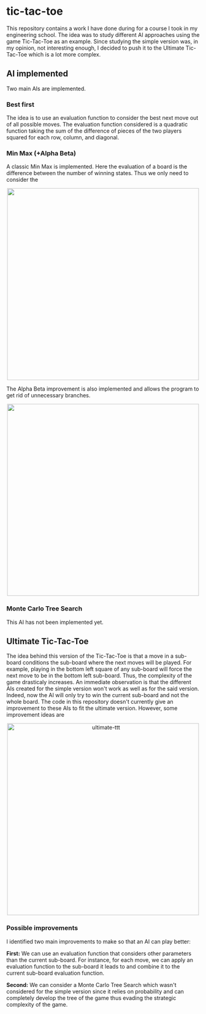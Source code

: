 # tic-tac-toe
This repository contains a work I have done during for a course I took in my engineering school. The idea was to study different AI approaches using the game Tic-Tac-Toe as an example. Since studying the simple version was, in my opinion, not interesting enough, I decided to push it to the Ultimate Tic-Tac-Toe which is a lot more complex.

## AI implemented
Two main AIs are implemented.  

### Best first
The idea is to use an evaluation function to consider the best next move out of all possible moves. The evaluation function considered is a quadratic function taking the sum of the difference of pieces of the two players squared for each row, column, and diagonal.

### Min Max (+Alpha Beta)
A classic Min Max is implemented. Here the evaluation of a board is the difference between the number of winning states. Thus we only need to consider the
<p align="center"><a href="https://materiaalit.github.io/intro-to-ai/part2/"><img src="https://user-images.githubusercontent.com/26343297/204091104-f7ada11d-dc2c-4c6d-9ec8-f52f80d62aff.png" width="500"></a></p>
The Alpha Beta improvement is also implemented and allows the program to get rid of unnecessary branches.
<p align="center"><a href="https://materiaalit.github.io/intro-to-ai/part2/"><img src="https://user-images.githubusercontent.com/26343297/204090892-d6c568fa-fdae-45a5-bf3e-cbfdecbb23e4.png" width="500"></a></p>

### Monte Carlo Tree Search

This AI has not been implemented yet.

## Ultimate Tic-Tac-Toe
The idea behind this version of the Tic-Tac-Toe is that a move in a sub-board conditions the sub-board where the next moves will be played. For example, playing in the bottom left square of any sub-board will force the next move to be in the bottom left sub-board. Thus, the complexity of the game drasticaly increases. An immediate observation is that the different AIs created for the simple version won't work as well as for the said version. Indeed, now the AI will only try to win the current sub-board and not the whole board. The code in this repository doesn't currently give an improvement to these AIs to fit the ultimate version. However, some improvement ideas are 

<p align="center">
<img src="https://user-images.githubusercontent.com/26343297/204090194-56d42675-10e7-4cd6-92a7-507b9abc2724.png" alt="ultimate-ttt" width="500"/>
</p>

### Possible improvements
I identified two main improvements to make so that an AI can play better:  
  
**First:** We can use an evaluation function that considers other parameters than the current sub-board. For instance, for each move, we can apply an evaluation function to the sub-board it leads to and combine it to the current sub-board evaluation function.

**Second:** We can consider a Monte Carlo Tree Search which wasn't considered for the simple version since it relies on probability and can completely develop the tree of the game thus evading the strategic complexity of the game.
